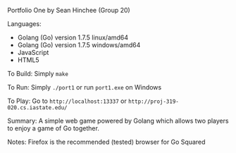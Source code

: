 Portfolio One by Sean Hinchee (Group 20)

Languages:

- Golang (Go) version 1.7.5 linux/amd64
- Golang (Go) version 1.7.5 windows/amd64
- JavaScript
- HTML5

To Build: Simply `make`

To Run: Simply `./port1` or run `port1.exe` on Windows

To Play: Go to `http://localhost:13337` or `http://proj-319-020.cs.iastate.edu/`

Summary: A simple web game powered by Golang which allows two players to enjoy a game of Go together.

Notes: Firefox is the recommended (tested) browser for Go Squared
